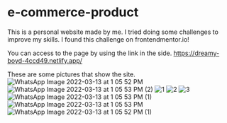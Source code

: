 # e-commerce-product

This is a personal website made by me. I tried doing some challenges to improve my skills. I found this challenge on frontendmentor.io!

You can access to the page by using the link in the side.
https://dreamy-boyd-4ccd49.netlify.app/

These are some pictures that show the site.![WhatsApp Image 2022-03-13 at 1 05 52 PM](https://user-images.githubusercontent.com/73660116/158054573-62d03f8c-8a50-494a-a3de-ad4d4d26250b.jpeg)
![WhatsApp Image 2022-03-13 at 1 05 53 PM (2)](https://user-images.githubusercontent.com/73660116/158054577-20cec730-5659-4b4f-86ad-5c0c58992639.jpeg)
![1](https://user-images.githubusercontent.com/73660116/158054578-1438190e-ab9b-45d3-85b6-a57d0a3dc124.png)
![2](https://user-images.githubusercontent.com/73660116/158054579-d66b1dc7-96a8-4cf8-a622-8f843c3cf614.png)
![3](https://user-images.githubusercontent.com/73660116/158054580-88d98160-079c-4300-87fe-c76776845376.png)
![WhatsApp Image 2022-03-13 at 1 05 53 PM (1)](https://user-images.githubusercontent.com/73660116/158054581-14e13be5-42d2-4bd4-9fd3-a3622282629a.jpeg)
![WhatsApp Image 2022-03-13 at 1 05 53 PM](https://user-images.githubusercontent.com/73660116/158054582-a904071c-1fbb-4f0d-9779-0cfc438969ec.jpeg)
![WhatsApp Image 2022-03-13 at 1 05 52 PM (1)](https://user-images.githubusercontent.com/73660116/158054584-993af003-1f58-49d7-9ec9-3b6f5289c840.jpeg)
